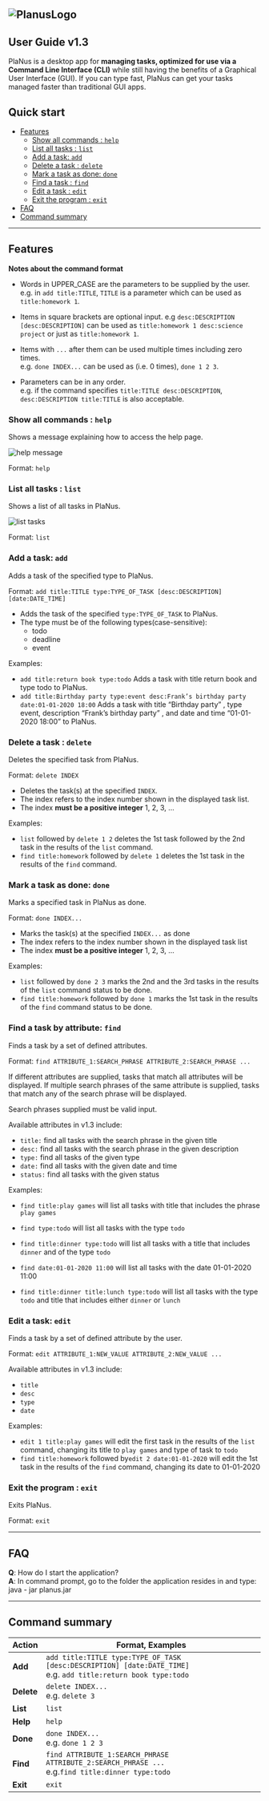 ![PlanusLogo](images/PlanusLogo.png)
---

User Guide v1.3
---

PlaNus is a desktop app for **managing tasks, optimized for use via a Command Line Interface (CLI)** while still having the benefits of a Graphical User Interface (GUI). If you can type fast, PlaNus can get your tasks managed faster than traditional GUI apps.

## Quick start

* [Features](#features)
  * [Show all commands : `help`](#show-all-commands--help)
  * [List all tasks : `list`](#list-all-tasks--list)
  * [Add a task: `add`](#add-a-task-add)
  * [Delete a task : `delete`](#delete-a-task--delete)
  * [Mark a task as done: `done`](#mark-a-task-as-done-done)
  * [Find a task : `find`](#find-a-task-by-attribute-find)
  * [Edit a task : `edit`](#edit-a-task-edit`)
  * [Exit the program : `exit`](#exit-the-program--exit)
* [FAQ](#faq)
* [Command summary](#command-summary)

--------------------------------------------------------------------------------------------------------------------

## Features

<div markdown="block" class="alert alert-info">


**Notes about the command format**<br>

* Words in UPPER_CASE are the parameters to be supplied by the user.<br>
  e.g. in `add title:TITLE`, `TITLE` is a parameter which can be used as `title:homework 1`.

* Items in square brackets are optional input. e.g `desc:DESCRIPTION` <br>
  `[desc:DESCRIPTION]` can be used as `title:homework 1 desc:science project` or just as `title:homework 1`.

* Items with `...` after them can be used multiple times including zero times.<br>
  e.g. `done INDEX...` can be used as (i.e. 0 times), `done 1 2 3`.

* Parameters can be in any order.<br>
  e.g. if the command specifies `title:TITLE desc:DESCRIPTION`, `desc:DESCRIPTION title:TITLE` is also acceptable.

</div>

### Show all commands : `help`

Shows a message explaining how to access the help page.

![help message](images/helpMessage.png)

Format: `help`


### List all tasks : `list`

Shows a list of all tasks in PlaNus.

![list tasks](images/ListTasks.png)

Format: `list`


### Add a task: `add`

Adds a task of the specified type to PlaNus.

Format: `add title:TITLE type:TYPE_OF_TASK [desc:DESCRIPTION] [date:DATE_TIME]`

* Adds the task of the specified `type:TYPE_OF_TASK` to PlaNus.
* The type must be of the following types(case-sensitive):
  * todo
  * deadline
  * event

Examples:

* `add title:return book type:todo` Adds a task with title return book and type todo to PlaNus.
* `add title:Birthday party type:event desc:Frank’s birthday party date:01-01-2020 18:00`
  Adds a task with title “Birthday party” , type event,
  description “Frank’s birthday party” , and date and time “01-01-2020 18:00” to PlaNus.

### Delete a task : `delete`

Deletes the specified task from PlaNus.

Format: `delete INDEX`

* Deletes the task(s) at the specified `INDEX`.
* The index refers to the index number shown in the displayed task list.
* The index **must be a positive integer** 1, 2, 3, ...

Examples:

* `list` followed by `delete 1 2` deletes the 1st task followed by the 2nd task in the results of the `list` command.
* `find title:homework` followed by `delete 1` deletes the 1st task in the results of the `find` command.

### Mark a task as done: `done`

Marks a specified task in PlaNus as done.

Format: `done INDEX...`

* Marks the task(s) at the specified `INDEX...` as done
* The index refers to the index number shown in the displayed task list
* The index **must be a positive integer** 1, 2, 3, ...

Examples:

* `list` followed by `done 2 3` marks the 2nd and the 3rd tasks in the results of the `list` command status to be done.
* `find title:homework` followed by `done 1` marks the 1st task in the results of the `find` command status to be done.

### Find a task by attribute: `find`

Finds a task by a set of defined attributes.

Format: `find ATTRIBUTE_1:SEARCH_PHRASE ATTRIBUTE_2:SEARCH_PHRASE ...`

If different attributes are supplied, tasks that match all attributes will be displayed.
If multiple search phrases of the same attribute is supplied, tasks that match any of the 
search phrase will be displayed.

Search phrases supplied must be valid input.

Available attributes in v1.3 include:
* `title:` find all tasks with the search phrase in the given title
* `desc:` find all tasks with the search phrase in the given description
* `type:` find all tasks of the given type
* `date:` find all tasks with the given date and time
* `status:` find all tasks with the given status

Examples:

* `find title:play games` will list all tasks with title that includes the phrase `play games`

* `find type:todo` will list all tasks with the type `todo`

* `find title:dinner type:todo` will list all tasks with a title that includes `dinner` and of the type `todo`

* `find date:01-01-2020 11:00` will list all tasks with the date 01-01-2020 11:00

* `find title:dinner title:lunch type:todo` will list all tasks with the type `todo` and title that includes either
  `dinner` or `lunch`

  

### Edit a task: `edit`

Finds a task by a set of defined attribute by the user.

Format: `edit ATTRIBUTE_1:NEW_VALUE ATTRIBUTE_2:NEW_VALUE ...`

Available attributes in v1.3 include:

* `title`
* `desc`
* `type`
* `date`

Examples:

* `edit 1 title:play games` will edit the first task in the results of the `list` command, changing its title to `play games` and type of task to `todo`
* `find title:homework` followed by`edit 2 date:01-01-2020` will edit the 1st task in the results of the `find` command, changing its date to 01-01-2020

### Exit the program : `exit`

Exits PlaNus.

Format: `exit`


--------------------------------------------------------------------------------------------------------------------

## FAQ

**Q**: How do I start the application?<br>
**A**: In command prompt, go to the folder the application resides in and type: java - jar planus.jar

--------------------------------------------------------------------------------------------------------------------

## Command summary

| Action     | Format, Examples                                             |
| ---------- | ------------------------------------------------------------ |
| **Add**    | `add title:TITLE type:TYPE_OF_TASK [desc:DESCRIPTION] [date:DATE_TIME]` <br> e.g. `add title:return book type:todo` |
| **Delete** | `delete INDEX...` <br> e.g. `delete 3`                       |
| **List**   | `list`                                                       |
| **Help**   | `help`                                                       |
| **Done**   | `done INDEX...`<br> e.g. `done 1 2 3`                        |
| **Find**   | `find ATTRIBUTE_1:SEARCH_PHRASE ATTRIBUTE_2:SEARCH_PHRASE ...` <br> e.g.`find title:dinner type:todo` |
| **Exit**   | `exit`                                                       |
